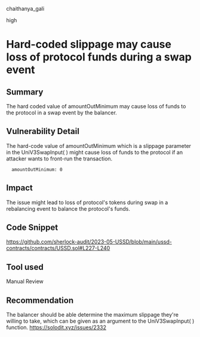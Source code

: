 chaithanya_gali

high

# Hard-coded slippage may cause loss of protocol funds during a swap event

## Summary
The hard coded value of  amountOutMinimum may cause loss of funds to the protocol in a swap event by the balancer.

## Vulnerability Detail
The hard-code value of amountOutMinimum which is a slippage parameter in the UniV3SwapInput( ) might cause loss of funds to the protocol if an attacker wants to front-run the transaction.

      amountOutMinimum: 0

## Impact
The issue might lead to loss of protocol's tokens during swap in a rebalancing event to balance the protocol's funds.

## Code Snippet
https://github.com/sherlock-audit/2023-05-USSD/blob/main/ussd-contracts/contracts/USSD.sol#L227-L240

## Tool used

Manual Review

## Recommendation
The balancer should be able determine the maximum slippage they're willing to take, which can be given as an argument to the UniV3SwapInput( ) function.
https://solodit.xyz/issues/2332 
